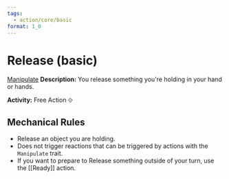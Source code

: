 ```yaml
---
tags:
  - action/core/basic
format: 1_0
---
```

# Release (basic) [](#Actions "Free Action")

[Manipulate](Manipulate.md "General Trait")
**Description:** You release something you're holding in your hand or hands.

**Activity:** Free Action ⟐

## Mechanical Rules

- Release an object you are holding. 
- Does not trigger reactions that can be triggered by actions with the `Manipulate` trait.  
- If you want to prepare to Release something outside of your turn, use the [[Ready]] action.